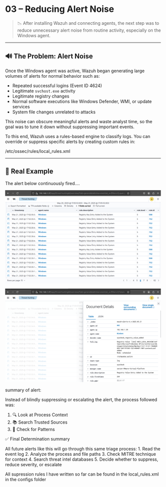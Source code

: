 # 03 – Reducing Alert Noise

> 📉 After installing Wazuh and connecting agents, the next step was to reduce unnecessary alert noise from routine activity, especially on the Windows agent.

---

## 🔊 The Problem: Alert Noise

Once the Windows agent was active, Wazuh began generating large volumes of alerts for normal behavior such as:

- Repeated successful logins (Event ID 4624)
- Legitimate `svchost.exe` activity
- Legitimate registry changes
- Normal software executions like Windows Defender, WMI, or update services
- System file changes unrelated to attacks


This noise can obscure meaningful alerts and waste analyst time, so the goal was to tune it down without suppressing important events.


To this end, Wazuh uses a rules-based engine to classify logs. You can override or suppress specific alerts by creating custom rules in:

/etc/ossec/rules/local_rules.xml

---

## 🧨 Real Example
The alert below continuously fired....

![image alt](https://github.com/UVSasa/Wazuh-Siem/blob/main/Screenshots/Alert752Ex.png?raw=true)



![image alt](https://github.com/UVSasa/Wazuh-Siem/blob/main/Screenshots/Alert752Ex2.png?raw=true)


summary of alert:


Instead of blindly suppressing or escalating the alert, the process followed was:

1. 🔍 Look at Process Context
2. 📚 Search Trusted Sources
3. 🧩 Check for Patterns

✅ Final Determination summary

All future alerts like this will go through this same triage process:
	1.	Read the event log
	2.	Analyze the process and file paths
	3.	Check MITRE technique for context
	4.	Search threat intel databases
	5.	Decide whether to suppress, reduce severity, or escalate

All supression rules I have written so far can be found in the local_rules.xml in the configs folder
